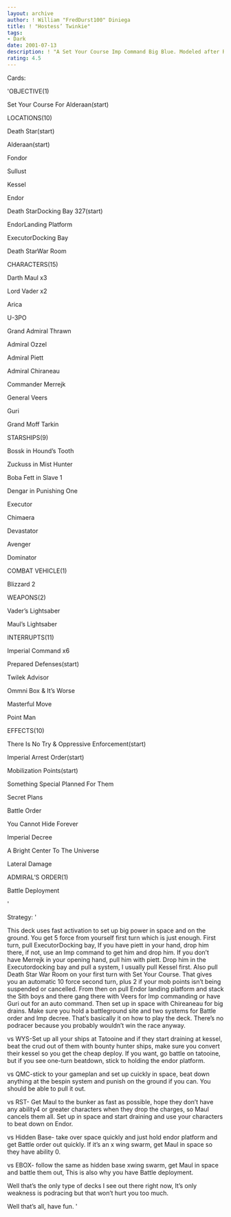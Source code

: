 ```yaml
---
layout: archive
author: ! William "FredDurst100" Diniega
title: ! "Hostess’ Twinkie"
tags:
- Dark
date: 2001-07-13
description: ! "A Set Your Course Imp Command Big Blue. Modeled after Retardosaurus Rex ISB."
rating: 4.5
---
```

Cards: 

'OBJECTIVE(1)

Set Your Course For Alderaan(start)


LOCATIONS(10)

Death Star(start)

Alderaan(start)

Fondor

Sullust

Kessel

Endor

Death StarDocking Bay 327(start)

EndorLanding Platform

ExecutorDocking Bay

Death StarWar Room


CHARACTERS(15)

Darth Maul x3

Lord Vader x2

Arica

U-3PO

Grand Admiral Thrawn

Admiral Ozzel

Admiral Piett

Admiral Chiraneau

Commander Merrejk

General Veers

Guri

Grand Moff Tarkin


STARSHIPS(9)

Bossk in Hound’s Tooth

Zuckuss in Mist Hunter

Boba Fett in Slave 1

Dengar in Punishing One

Executor

Chimaera

Devastator

Avenger

Dominator


COMBAT VEHICLE(1)

Blizzard 2


WEAPONS(2)

Vader’s Lightsaber

Maul’s Lightsaber


INTERRUPTS(11)

Imperial Command x6

Prepared Defenses(start)

Twilek Advisor

Ommni Box & It’s Worse

Masterful Move

Point Man


EFFECTS(10)

There Is No Try & Oppressive Enforcement(start)

Imperial Arrest Order(start)

Mobilization Points(start)

Something Special Planned For Them

Secret Plans

Battle Order

You Cannot Hide Forever

Imperial Decree

A Bright Center To The Universe

Lateral Damage


ADMIRAL’S ORDER(1)

Battle Deployment



'

Strategy: '

This deck uses fast activation to set up big power in space and on the ground. You get 5 force from yourself first turn which is just enough. First turn, pull ExecutorDocking bay, If you have piett in your hand, drop him there, if not, use an Imp command to get him and drop him.  If you don’t have Merrejk in your opening hand, pull him with piett. Drop him in the Executordocking bay and pull a system, I usually pull Kessel first. Also pull Death Star War Room on your first turn with Set Your Course. That gives you an automatic 10 force second turn, plus 2 if your mob points isn’t being suspended or cancelled.  From then on pull Endor landing platform and stack the Sith boys and there gang there with Veers for Imp commanding or have Guri out for an auto command. Then set up in space with Chireaneau for big drains. Make sure you hold a battleground site and two systems for Battle order and Imp decree. That’s basically it on how to play the deck. There’s no podracer because you probably wouldn’t win the race anyway.


vs WYS-Set up all your ships at Tatooine and if they start draining at kessel, beat the crud out of them with bounty hunter ships, make sure you convert their kessel so you get the cheap deploy.  If you want, go battle on tatooine, but if you see one-turn beatdown, stick to holding the endor platform.


vs QMC-stick to your gameplan and set up cuickly in space, beat down anything at the bespin system and punish on the ground if you can. You should be able to pull it out.


vs RST- Get Maul to the bunker as fast as possible, hope they don’t have any ability4 or greater characters when they drop the charges, so Maul cancels them all. Set up in space and start draining and use your characters to beat down on Endor.


vs Hidden Base- take over space quickly and just hold endor platform and get Battle order out quickly. If it’s an x wing swarm, get Maul in space so they have ability 0.


vs EBOX- follow the same as hidden base xwing swarm, get Maul in space and battle them out, This is also why you have Battle deployment.


Well that’s the only type of decks I see out there right now, It’s only weakness is podracing but that won’t hurt you too much.


Well that’s all, have fun. '